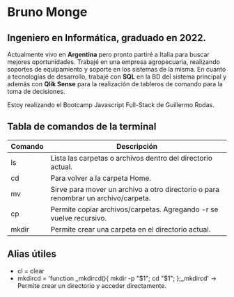 # Bruno Monge

## **Ingeniero en Informática**, graduado en 2022.

Actualmente vivo en **Argentina** pero pronto partiré a Italia para buscar mejores oportunidades.
Trabajé en una empresa agropecuaria, realizando soportes de equipamiento y soporte en los sistemas de la misma.
En cuanto a tecnologías de desarrollo, trabajé con **SQL** en la BD del sistema principal y además con **Qlik Sense** para la realización de tableros de comando para la toma de decisiones.

Estoy realizando el Bootcamp Javascript Full-Stack de Guillermo Rodas.

## Tabla de comandos de la terminal

| Comando | Descripción |
| ------- | ------- |
| ls | Lista las carpetas o archivos dentro del directorio actual. |
| cd | Para volver a la carpeta Home. |
| mv | Sirve para mover un archivo a otro directorio o para renombrar un archivo/carpeta. |
| cp | Permite copiar archivos/carpetas. Agregando -r se vuelve recursivo. |
| mkdir | Permite crear una carpeta en el directorio actual. |

## Alias útiles

* cl = clear
* mkdircd = 'function _mkdircd(){ mkdir -p "$1"; cd "$1"; };_mkdircd' -> Permite crear un directorio y acceder directamente.
